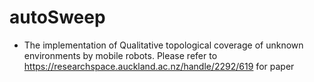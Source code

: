 # autoSweep
* The implementation of Qualitative topological coverage of unknown environments by mobile robots. Please refer to
https://researchspace.auckland.ac.nz/handle/2292/619 for paper